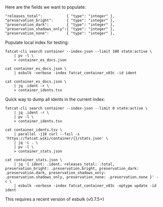 
Here are the fields we want to populate:

    "releases_total":           { "type": "integer" },
    "preservation_bright":      { "type": "integer" },
    "preservation_dark":        { "type": "integer" },
    "preservation_shadows_only":{ "type": "integer" },
    "preservation_none":        { "type": "integer" },

Populate local index for testing:

    fatcat-cli search container --index-json --limit 100 state:active \
        | pv -l \
        > container_es_docs.json

    cat container_es_docs.json \
        | esbulk -verbose -index fatcat_container_v03c -id ident

    cat container_es_docs.json \
        | jq .ident -r \
        > container_idents.tsv

Quick way to dump all idents in the current index:

    fatcat-cli search container --index-json --limit 0 state:active \
        | jq .ident -r \
        | pv -l \
        > container_idents.tsv

    cat container_idents.tsv \
        | parallel -j10 curl --fail -s 'https://fatcat.wiki/container/{}/stats.json' \
        | jq -c . \
        | pv -l \
        > container_stats.json

    cat container_stats.json \
        | jq '{ ident: .ident, releases_total: .total, preservation_bright: .preservation.bright, preservation_dark: .preservation.dark, preservation_shadows_only: .preservation.shadows_only, preservation_none: .preservation.none }' -c \
        | esbulk -verbose -index fatcat_container_v03c -optype update -id ident

This requires a recent version of esbulk (v0.7.5+)

